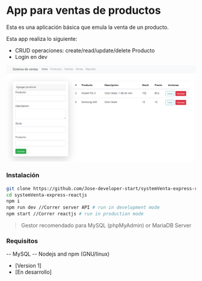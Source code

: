 # App para ventas de productos
Esta es una aplicación básica que emula la venta de un producto.

Esta app realiza lo siguiente:

- CRUD operaciones: create/read/update/delete Producto
- Login en dev

![](docs/screenshot.png)

### Instalación

```sh
git clone https://github.com/Jose-developer-start/systemVenta-express-reactjs.git
cd systemVenta-express-reactjs
npm i
npm run dev //Correr server API # run in development mode
npm start //Correr reactjs # run in production mode
```

> Gestor recomendado para MySQL (phpMyAdmin) or MariaDB Server

### Requisitos

-- MySQL
-- Nodejs and npm (GNU/linux)

- [Version 1]
- [En desarrollo]